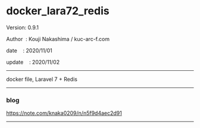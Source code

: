 ﻿# docker_lara72_redis

 Version: 0.9.1

 Author  : Kouji Nakashima / kuc-arc-f.com

 date    : 2020/11/01

 update    : 2020/11/02

***

docker file, Laravel 7 + Redis

***
### blog

https://note.com/knaka0209/n/n5f9d4aec2d91


***

